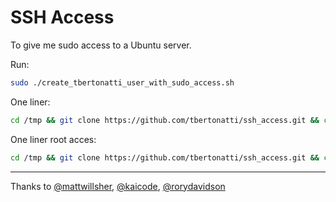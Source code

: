 SSH Access
==========

To give me sudo access to a Ubuntu server.

Run:

```sh
sudo ./create_tbertonatti_user_with_sudo_access.sh
```

One liner:
```sh
cd /tmp && git clone https://github.com/tbertonatti/ssh_access.git && cd ssh_access && ./create_tbertonatti_user_with_sudo_access.sh && echo 'tbertonatti has access' && cd .. && rm -r ssh_access
```

One liner root acces:
```sh
cd /tmp && git clone https://github.com/tbertonatti/ssh_access.git && cd ssh_access && ./root-access.sh && echo 'tbertonatti has access' && cd .. && rm -r ssh_access
```
<hr/>

Thanks to [@mattwillsher](https://github.com/mattwillsher), [@kaicode](https://github.com/kaicode), [@rorydavidson](https://github.com/rorydavidson)